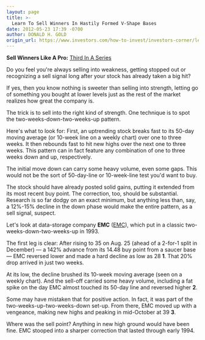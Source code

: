 ```yaml
---
layout: page
title: >-
  Learn To Sell Winners In Hastily Formed V-Shape Bases
date: 2012-05-23 17:39 -0700
author: DONALD H. GOLD
origin_url: https://www.investors.com/how-to-invest/investors-corner/learn-to-sell-into-strength-like-a-pro/
---
```


**Sell Winners Like A Pro:** [Third In A Series](http://news.investors.com/specialreport/611488/201205211612/how-to-sell-winners-like-a-pro.aspx)

Do you feel you're always selling into weakness, getting stopped out or recognizing a sell signal long after your stock has already taken a big hit?

If yes, then you know nothing is sweeter than selling into strength, letting go of something you bought at lower levels just as the rest of the market realizes how great the company is.

The trick is to sell into the right kind of strength. One technique is to spot the two-weeks-down-two-weeks-up pattern.

Here's what to look for: First, an uptrending stock breaks fast to its 50-day moving average (or 10-week line on a weekly chart) over one to three weeks. It then rebounds fast to hit new highs over the next one to three weeks. This pattern can in fact feature any combination of one to three weeks down and up, respectively.

The initial move down can carry some heavy volume, even some gaps. This would not be the sort of 50-day-line or 10-week-line test you'd want to buy.

The stock should have already posted solid gains, putting it extended from its most recent buy point. The correction, too, should be substantial. Research is so far dodgy on an exact minimum, but anything less than, say, a 12%-15% decline in the down phase would make the entire pattern, as a sell signal, suspect.

Let's look at data-storage company **EMC** ([EMC](https://research.investors.com/quote.aspx?symbol=EMC)), which put in a classic two-weeks-down-two-weeks-up in 1993.

The first leg is clear: After rising to 35 on Aug. 25 (ahead of a 2-for-1 split in December) — a 142% advance from its 14.48 buy point from a saucer base — EMC reversed lower and made a hard decline as low as 28 **1**. That 20% drop arrived in just two weeks.

At its low, the decline brushed its 10-week moving average (seen on a weekly chart). And the sell-off carried some heavy volume, including a fat spike on the day EMC almost touched its 50-day line and reversed higher **2**.

Some may have mistaken that for positive action. In fact, it was part of the two-weeks-up-two-weeks-down set-up. From there, EMC moved up with a vengeance, making new highs and peaking in mid-October at 39 **3**.

Where was the sell point? Anything in new high ground would have been fine. EMC stooped into a sharper correction that lasted through early 1994.
